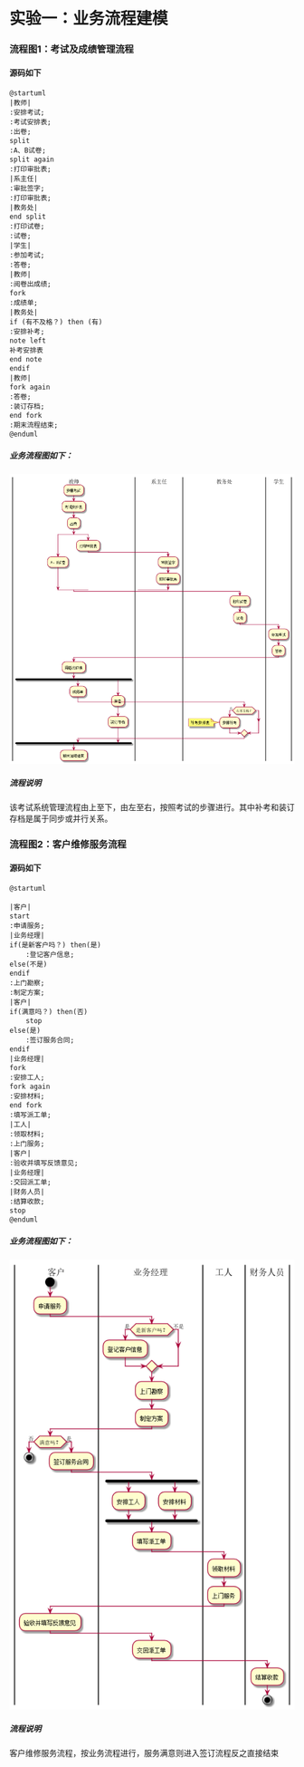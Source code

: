 # 实验一：业务流程建模
### 流程图1：考试及成绩管理流程 
#### 源码如下 

    @startuml
    |教师|
    :安排考试;
    :考试安排表;
    :出卷;
    split
    :A、B试卷;
    split again
    :打印审批表;
    |系主任|
    :审批签字;
    :打印审批表;
    |教务处|
    end split
    :打印试卷;
    :试卷;
    |学生|
    :参加考试;
    :答卷;
    |教师|
    :阅卷出成绩;
    fork
    :成绩单;
    |教务处|
    if (有不及格？) then (有)
    :安排补考;
    note left
    补考安排表
    end note
    endif
    |教师|
    fork again
    :答卷;
    :装订存档;
    end fork
    :期末流程结束;
    @enduml

##### 业务流程图如下：
![图片](one.png)
##### 流程说明
该考试系统管理流程由上至下，由左至右，按照考试的步骤进行。其中补考和装订存档是属于同步或并行关系。


### 流程图2：客户维修服务流程
#### 源码如下
    @startuml
    
    |客户|
    start
    :申请服务;
    |业务经理|
    if(是新客户吗？) then(是)
        :登记客户信息;
    else(不是)
    endif
    :上门勘察;
    :制定方案;
    |客户|
    if(满意吗？) then(否)
        stop
    else(是)
        :签订服务合同;
    endif
    |业务经理|
    fork
    :安排工人;
    fork again
    :安排材料;
    end fork
    :填写派工单;
    |工人|
    :领取材料;
    :上门服务;
    |客户|
    :验收并填写反馈意见;
    |业务经理|
    :交回派工单;
    |财务人员|
    :结算收款;
    stop
    @enduml
    
##### 业务流程图如下：
![图片](two.png)
##### 流程说明
客户维修服务流程，按业务流程进行，服务满意则进入签订流程反之直接结束